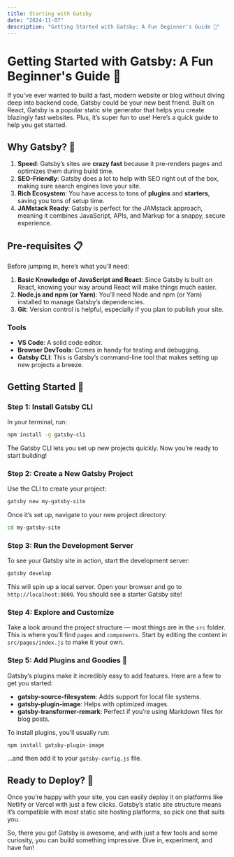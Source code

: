 ```yaml
---
title: Starting with Gatsby
date: "2024-11-07"
description: "Getting Started with Gatsby: A Fun Beginner's Guide 🚀"
---
```


# Getting Started with Gatsby: A Fun Beginner's Guide 🚀

If you’ve ever wanted to build a fast, modern website or blog without diving deep into backend code, Gatsby could be your new best friend. Built on React, Gatsby is a popular static site generator that helps you create blazingly fast websites. Plus, it’s super fun to use! Here’s a quick guide to help you get started.

## Why Gatsby? 🤔

1. **Speed**: Gatsby’s sites are **crazy fast** because it pre-renders pages and optimizes them during build time.
2. **SEO-Friendly**: Gatsby does a lot to help with SEO right out of the box, making sure search engines love your site.
3. **Rich Ecosystem**: You have access to tons of **plugins** and **starters**, saving you tons of setup time.
4. **JAMstack Ready**: Gatsby is perfect for the JAMstack approach, meaning it combines JavaScript, APIs, and Markup for a snappy, secure experience.

## Pre-requisites 📋

Before jumping in, here’s what you’ll need:

1. **Basic Knowledge of JavaScript and React**: Since Gatsby is built on React, knowing your way around React will make things much easier.
2. **Node.js and npm (or Yarn)**: You’ll need Node and npm (or Yarn) installed to manage Gatsby’s dependencies.
3. **Git**: Version control is helpful, especially if you plan to publish your site.

### Tools

- **VS Code**: A solid code editor.
- **Browser DevTools**: Comes in handy for testing and debugging.
- **Gatsby CLI**: This is Gatsby’s command-line tool that makes setting up new projects a breeze.

## Getting Started 🌱

### Step 1: Install Gatsby CLI

In your terminal, run:

```bash
npm install -g gatsby-cli
```

The Gatsby CLI lets you set up new projects quickly. Now you’re ready to start building!

### Step 2:  Create a New Gatsby Project
Use the CLI to create your project:

```bash
gatsby new my-gatsby-site
```

Once it’s set up, navigate to your new project directory:
```bash
cd my-gatsby-site
```

### Step 3: Run the Development Server

To see your Gatsby site in action, start the development server:
```bash
gatsby develop
```

This will spin up a local server. Open your browser and go to `http://localhost:8000`. You should see a starter Gatsby site!

### Step 4: Explore and Customize
Take a look around the project structure — most things are in the `src` folder. This is where you’ll find `pages` and `components`. Start by editing the content in `src/pages/index.js` to make it your own.

### Step 5: Add Plugins and Goodies 🎁
Gatsby’s plugins make it incredibly easy to add features. Here are a few to get you started:

* **gatsby-source-filesystem**: Adds support for local file systems.
* **gatsby-plugin-image**: Helps with optimized images.
* **gatsby-transformer-remark**: Perfect if you’re using Markdown files for blog posts.

To install plugins, you’ll usually run:

```bash
npm install gatsby-plugin-image
```
…and then add it to your `gatsby-config.js` file.

## Ready to Deploy? 🚢
Once you’re happy with your site, you can easily deploy it on platforms like Netlify or Vercel with just a few clicks. Gatsby’s static site structure means it’s compatible with most static site hosting platforms, so pick one that suits you.

So, there you go! Gatsby is awesome, and with just a few tools and some curiosity, you can build something impressive. Dive in, experiment, and have fun!